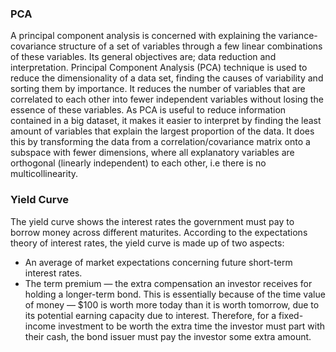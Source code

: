 ### PCA

A principal component analysis is concerned with explaining the variance-covariance structure of a set of variables through a few linear combinations of these variables. 
Its general objectives are; data reduction and interpretation.
Principal Component Analysis (PCA) technique is used to reduce the dimensionality of a data set, finding the causes of variability and sorting them by importance. 
It reduces the number of variables that are correlated to each other into fewer independent variables without losing the essence of these variables. 
As PCA is useful to reduce information contained in a big dataset, it makes it easier to interpret by finding the least amount of variables that explain the largest proportion of the data.
It does this by transforming the data from a correlation/covariance matrix onto a subspace with fewer dimensions, where all explanatory variables are orthogonal (linearly independent) to each other, 
i.e there is no multicollinearity.

### Yield Curve

The yield curve shows the interest rates the government must pay to borrow money across different maturites.
According to the expectations theory of interest rates, the yield curve is made up of two aspects:
- An average of market expectations concerning future short-term interest rates.
- The term premium — the extra compensation an investor receives for holding a
longer-term bond. This is essentially because of the time value of money — $100 is worth more today than it is worth tomorrow, due to its potential earning capacity due to interest. Therefore, for a fixed-income investment to be worth the extra time the investor must part with their cash, the bond issuer must pay the investor some extra amount.
